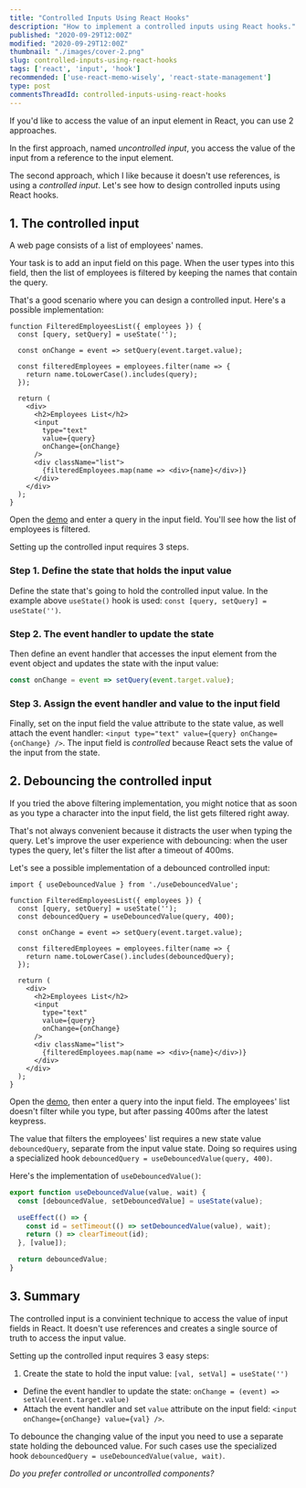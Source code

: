 ```yaml
---
title: "Controlled Inputs Using React Hooks"
description: "How to implement a controlled inputs using React hooks."
published: "2020-09-29T12:00Z"
modified: "2020-09-29T12:00Z"
thumbnail: "./images/cover-2.png"
slug: controlled-inputs-using-react-hooks
tags: ['react', 'input', 'hook']
recommended: ['use-react-memo-wisely', 'react-state-management']
type: post
commentsThreadId: controlled-inputs-using-react-hooks
---
```


If you'd like to access the value of an input element in React, you can use 2 approaches. 

In the first approach, named *uncontrolled input*, you access the value of the input from a reference to the input element.  

The second approach, which I like because it doesn't use references, is using a *controlled input*. Let's see how to design controlled inputs using React hooks.  

## 1. The controlled input

A web page consists of a list of employees' names.  

Your task is to add an input field on this page. When the user types into this field, then the list of employees is filtered by keeping the names that contain the query.  

That's a good scenario where you can design a controlled input. Here's a possible implementation:

```jsx{2,4,15-17}
function FilteredEmployeesList({ employees }) {
  const [query, setQuery] = useState('');
  
  const onChange = event => setQuery(event.target.value);

  const filteredEmployees = employees.filter(name => {
    return name.toLowerCase().includes(query);
  });

  return (
    <div>
      <h2>Employees List</h2>
      <input 
        type="text" 
        value={query} 
        onChange={onChange}
      />
      <div className="list">
        {filteredEmployees.map(name => <div>{name}</div>)}
      </div>
    </div>
  );
}
```

Open the [demo]() and enter a query in the input field. You'll see how the list of employees is filtered.  

Setting up the controlled input requires 3 steps.

### Step 1. Define the state that holds the input value

Define the state that's going to hold the controlled input value. In the example above `useState()` hook is used: `const [query, setQuery] = useState('')`.  

### Step 2. The event handler to update the state

Then define an event handler that accesses the input element from the event object and updates the state with the input value: 

```javascript
const onChange = event => setQuery(event.target.value);
```

### Step 3. Assign the event handler and value to the input field

Finally, set on the input field the value attribute to the state value, as well attach the event handler: `<input type="text" value={query} onChange={onChange} />`. The input field is *controlled* because React sets the value of the input from the state.   

## 2. Debouncing the controlled input

If you tried the above filtering implementation, you might notice that as soon as you type a character into the input field, the list gets filtered right away.  

That's not always convenient because it distracts the user when typing the query. Let's improve the user experience with debouncing: when the user types the query, let's filter the list after a timeout of 400ms.  

Let's see a possible implementation of a debounced controlled input:

```jsx{1,5,10}
import { useDebouncedValue } from './useDebouncedValue';

function FilteredEmployeesList({ employees }) {
  const [query, setQuery] = useState('');
  const debouncedQuery = useDebouncedValue(query, 400);
  
  const onChange = event => setQuery(event.target.value);

  const filteredEmployees = employees.filter(name => {
    return name.toLowerCase().includes(debouncedQuery);
  });

  return (
    <div>
      <h2>Employees List</h2>
      <input 
        type="text" 
        value={query} 
        onChange={onChange}
      />
      <div className="list">
        {filteredEmployees.map(name => <div>{name}</div>)}
      </div>
    </div>
  );
}
```

Open the [demo](), then enter a query into the input field. The employees' list doesn't filter while you type, but after passing 400ms after the latest keypress.  

The value that filters the employees' list requires a new state value `debouncedQuery`, separate from the input value state. Doing so requires using a specialized hook
`debouncedQuery = useDebouncedValue(query, 400)`.  

Here's the implementation of `useDebouncedValue()`:

```javascript
export function useDebouncedValue(value, wait) {
  const [debouncedValue, setDebouncedValue] = useState(value);

  useEffect(() => {
    const id = setTimeout(() => setDebouncedValue(value), wait);
    return () => clearTimeout(id);
  }, [value]);

  return debouncedValue;
}
```

## 3. Summary

The controlled input is a convinient technique to access the value of input fields in React. It doesn't use references and creates a single source of truth to access the input value.  

Setting up the controlled input requires 3 easy steps:  

1. Create the state to hold the input value: `[val, setVal] = useState('')`
* Define the event handler to update the state: `onChange = (event) => setVal(event.target.value)`
* Attach the event handler and set `value` attribute on the input field: `<input onChange={onChange} value={val} />`.  

To debounce the changing value of the input you need to use a separate state holding the debounced value. For such cases use the specialized hook `debouncedQuery = useDebouncedValue(value, wait)`.  

*Do you prefer controlled or uncontrolled components?*